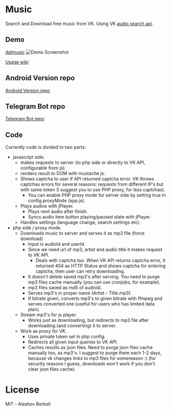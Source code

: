 Music
=====

Search and Download free music from VK. Using VK [audio search api](https://vk.com/dev/audio.search).

## Demo
[datmusic](https://datmusic.xyz)
![Demo Screenshot](https://i.imgur.com/LuT7F86.png)

[Usage wiki](https://github.com/alashow/music/wiki)

## Android Version repo
[Android Version repo](https://github.com/alashow/music-android)

## Telegram Bot repo
[Telegram Bot repo](https://github.com/alashow/datmusicbot)

## Code

Currently code is divided to two parts: 
- javascript side. 
	- makes requests to server (to php side or directly to VK API, configurable from js).
	- renders result to DOM with mustache js.
	- Shows captcha to user if API returned captcha error. VK throws captchas errors for several reasons: requests from different IP's but with same token (I suggest you to use PHP proxy, for less captchas).
		- You can enable PHP proxy mode for server side by setting true in config.proxyMode (app.js).
	- Plays audios with jPlayer.
		- Plays next audio after finish.
		- Syncs audio item button playing/paused state with jPlayer.
	- Handles settings (language change, search settings etc).
- php side / proxy mode.
	- Downloads music to server and serves it as mp3 file (force download)
		- Input is audioId and userId.
		- Since we need url of mp3, artist and audio title it makes request to VK API.
			- Deals with captcha too. When VK APi returns captcha error, it returned 404 as HTTP Status and shows captcha for entering captcha, then user can retry downloading.
		- It doesn't delete saved mp3's after serving. You need to purge mp3 files cache manually (you can use cronjobs, for example).
		- mp3 files saved as md5 of audioId.
		- Serves mp3's in proper name (Artist - Title.mp3).
		- If bitrate given, converts mp3's to given bitrate with ffmpeg and serves converted one (useful for users who has limited data plan).
	- Stream mp3's for js player.
		- Works just as downloading, but redirects to mp3 file after downloading (and converting) it to server.
	- Work as proxy for VK.
		- Uses private token set in php config.
		- Redirects all given input queries to VK API.
		- Caches results as json files. Need to purge json files cache manually too, as mp3's. I suggest to purge them each 1-2 days, because vk changes links to mp3 files for somereason :) (for security reasons I guess, downloads won't work if you don't clear json files cache).

# License
MIT - Alashov Berkeli

